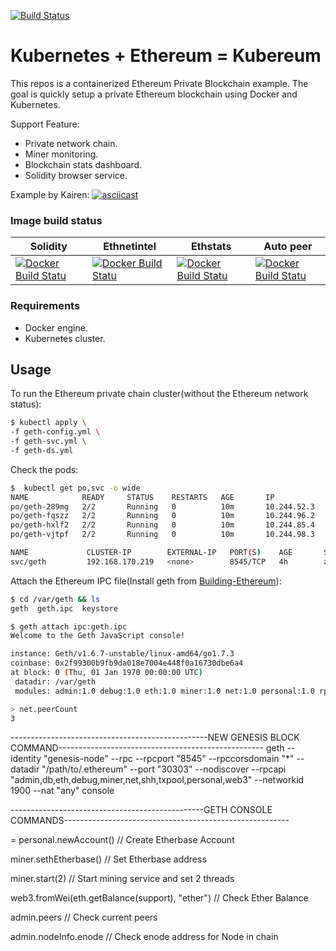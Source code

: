 [![Build Status](https://travis-ci.org/kairen/kubereum.svg?branch=master)](https://travis-ci.org/kairen/kubereum)
# Kubernetes + Ethereum = Kubereum
This repos is a containerized Ethereum Private Blockchain example. The goal is quickly setup a private Ethereum blockchain using Docker and Kubernetes.

Support Feature:
* Private network chain.
* Miner monitoring.
* Blockchain stats dashboard.
* Solidity browser service.

Example by Kairen:
[![asciicast](https://asciinema.org/a/lRWNbs4bQmmS6ijQcyjdLqvsS.png)](https://asciinema.org/a/lRWNbs4bQmmS6ijQcyjdLqvsS?speed=2)

### Image build status

| Solidity | Ethnetintel | Ethstats | Auto peer |
|----------|-------------|----------|-----------|
|[![Docker Build Statu](https://img.shields.io/docker/build/kairen/solidity.svg)](https://hub.docker.com/r/kairen/solidity/)|[![Docker Build Statu](https://img.shields.io/docker/build/kairen/ethnetintel.svg)](https://hub.docker.com/r/kairen/ethnetintel/)|[![Docker Build Statu](https://img.shields.io/docker/build/kairen/ethstats.svg)](https://hub.docker.com/r/kairen/ethstats/)|[![Docker Build Statu](https://img.shields.io/docker/build/kairen/auto-peer.svg)](https://hub.docker.com/r/kairen/auto-peer/)|

### Requirements
* Docker engine.
* Kubernetes cluster.

## Usage
To run the Ethereum private chain cluster(without the Ethereum network status):
```sh
$ kubectl apply \
-f geth-config.yml \
-f geth-svc.yml \
-f geth-ds.yml
```

Check the pods:
```sh
$  kubectl get po,svc -o wide
NAME            READY     STATUS    RESTARTS   AGE       IP            NODE
po/geth-289mg   2/2       Running   0          10m       10.244.52.3   node4
po/geth-fqszz   2/2       Running   0          10m       10.244.96.2   node1
po/geth-hxlf2   2/2       Running   0          10m       10.244.85.4   node3
po/geth-vjtpf   2/2       Running   0          10m       10.244.98.3   node2

NAME             CLUSTER-IP        EXTERNAL-IP   PORT(S)    AGE       SELECTOR
svc/geth         192.168.170.219   <none>        8545/TCP   4h        app=geth
```

Attach the Ethereum IPC file(Install geth from [Building-Ethereum](https://github.com/ethereum/go-ethereum/wiki/Building-Ethereum)):
```sh
$ cd /var/geth && ls
geth  geth.ipc  keystore

$ geth attach ipc:geth.ipc
Welcome to the Geth JavaScript console!

instance: Geth/v1.6.7-unstable/linux-amd64/go1.7.3
coinbase: 0x2f99300b9fb9da018e7004e448f0a16730dbe6a4
at block: 0 (Thu, 01 Jan 1970 00:00:00 UTC)
 datadir: /var/geth
 modules: admin:1.0 debug:1.0 eth:1.0 miner:1.0 net:1.0 personal:1.0 rpc:1.0 txpool:1.0 web3:1.0

> net.peerCount
3
```
-------------------------------------------------NEW GENESIS BLOCK COMMAND---------------------------------------------------
geth --identity "genesis-node" --rpc --rpcport "8545" --rpccorsdomain "*" --datadir "/path/to/.ethereum" --port "30303" --nodiscover --rpcapi "admin,db,eth,debug,miner,net,shh,txpool,personal,web3" --networkid 1900 --nat "any" console

------------------------------------------------GETH CONSOLE COMMANDS--------------------------------------------------------

<Etherbase Account name> = personal.newAccount() // Create Etherbase Account

miner.sethEtherbase(<Etherbase Account name>) // Set Etherbase address

miner.start(2) // Start mining service and set 2 threads

web3.fromWei(eth.getBalance(support), "ether") // Check Ether Balance

admin.peers // Check current peers

admin.nodeInfo.enode // Check enode address for Node in chain
